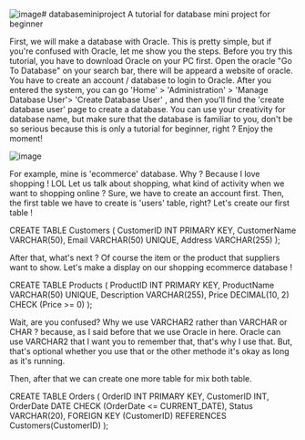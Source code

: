 ![image](https://github.com/maulida98/databaseminiproject/assets/106392408/25ca7def-d4da-430f-8174-08d2441d2b6a)# databaseminiproject
A tutorial for database mini project for beginner

First, we will make a database with Oracle. This is pretty simple, but if you're confused with Oracle, let me show you the steps. Before you try this tutorial, you have to download Oracle on your PC first.
Open the oracle "Go To Database" on your search bar, there will be appeard a website of oracle. You have to create an account / database to login to Oracle. After you entered the system, you can go 'Home' > 'Administration' > 'Manage Database User'> 'Create Database User' , and then you'll find the 'create database user' page to create a database. You can use your creativity for database name, but make sure that the database is familiar to you, don't be so serious because this is only a tutorial for beginner, right ? Enjoy the moment!

![image](https://github.com/maulida98/databaseminiproject/assets/106392408/8076435a-44e0-40ce-8667-c55e1055879d)

For example, mine is 'ecommerce' database. Why ? Because I love shopping ! LOL
Let us talk about shopping, what kind of activity when we want to shopping online ? Sure, we have to create an account first. Then, the first table we have to create is 'users' table, right?
Let's create our first table !

CREATE TABLE Customers (
  CustomerID INT PRIMARY KEY,
  CustomerName VARCHAR(50),
  Email VARCHAR(50) UNIQUE,
  Address VARCHAR(255)
);



After that, what's next ? Of course the item or the product that suppliers want to show. Let's make a display on our shopping ecommerce database !

CREATE TABLE Products (
  ProductID INT PRIMARY KEY,
  ProductName VARCHAR(50) UNIQUE,
  Description VARCHAR(255),
  Price DECIMAL(10, 2) CHECK (Price >= 0)
);


Wait, are you confused? Why we use VARCHAR2 rather than VARCHAR or CHAR ? because, as I said before that we use Oracle in here. Oracle can use VARCHAR2 that I want you to remember that, that's why I use that. But, that's optional whether you use that or the other methode it's okay as long as it's running.

Then, after that we can create one more table for mix both table.

CREATE TABLE Orders (
  OrderID INT PRIMARY KEY,
  CustomerID INT,
  OrderDate DATE CHECK (OrderDate <= CURRENT_DATE),
  Status VARCHAR(20),
  FOREIGN KEY (CustomerID) REFERENCES Customers(CustomerID)
);

